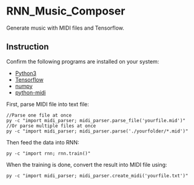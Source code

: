 # RNN_Music_Composer
Generate music with MIDI files and Tensorflow.

## Instruction
Confirm the following programs are installed on your system: 
* [Python3](https://www.python.org/downloads/)
* [Tensorflow](https://www.tensorflow.org/install/)
* [numpy](http://www.numpy.org/) 
* [python-midi](https://github.com/vishnubob/python-midi/)

First, parse MIDI file into text file:
```
//Parse one file at once
py -c "import midi_parser; midi_parser.parse_file('yourfile.mid')"
//Or parse multiple files at once
py -c "import midi_parser; midi_parser.parse('./yourfolder/*.mid')"
```
Then feed the data into RNN:
```
py -c "import rnn; rnn.train()"
```
When the training is done, convert the result into MIDI file using:
```
py -c "import midi_parser; midi_parser.create_midi('yourfile.txt')"
```
